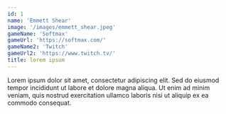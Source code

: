 ```yaml
---
id: 1
name: 'Emmett Shear'
image: '/images/emmett_shear.jpeg'
gameName: 'Softmax'
gameUrl: 'https://softmax.com/'
gameName2: 'Twitch'
gameUrl2: 'https://www.twitch.tv/'
title: lorem ipsum
---
```


Lorem ipsum dolor sit amet, consectetur adipiscing elit. Sed do eiusmod tempor incididunt ut labore et dolore magna aliqua. Ut enim ad minim veniam, quis nostrud exercitation ullamco laboris nisi ut aliquip ex ea commodo consequat.
